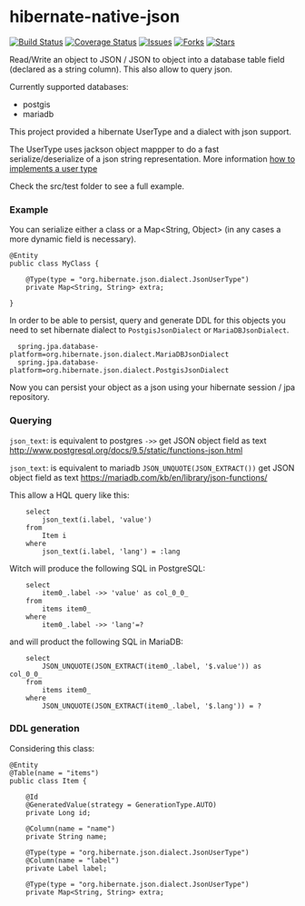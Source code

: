 hibernate-native-json
=================


[![Build Status](https://travis-ci.org/enxt/hibernate-native-json.svg?branch=master)](https://travis-ci.org/velo/hibernate-native-json?branch=master) 
[![Coverage Status](https://coveralls.io/repos/github/enxt/hibernate-native-json/badge.svg?branch=master)](https://coveralls.io/github/velo/hibernate-native-json?branch=master) 
[![Issues](https://img.shields.io/github/issues/enxt/hibernate-native-json.svg)](https://github.com/velo/hibernate-native-json/issues) 
[![Forks](https://img.shields.io/github/forks/enxt/hibernate-native-json.svg)](https://github.com/velo/hibernate-native-json/network) 
[![Stars](https://img.shields.io/github/stars/enxt/hibernate-native-json.svg)](https://github.com/velo/hibernate-native-json/stargazers)


Read/Write an object to JSON / JSON to object into a database table field (declared as a string column).
This also allow to query json.

Currently supported databases:
- postgis
- mariadb

This project provided a hibernate UserType and a dialect with json support.

The UserType uses jackson object mappper to do a fast serialize/deserialize of a json string representation.  More information  [how to implements a user type](http://blog.xebia.com/2009/11/09/understanding-and-writing-hibernate-user-types/)

Check the src/test folder to see a full example.

### Example

You can serialize either a class or a Map<String, Object> (in any cases a more dynamic field is necessary).

```
@Entity
public class MyClass {

	@Type(type = "org.hibernate.json.dialect.JsonUserType")
	private Map<String, String> extra;

}
```


In order to be able to persist, query and generate DDL for this objects you need to set hibernate dialect to `PostgisJsonDialect` or `MariaDBJsonDialect`.


```
  spring.jpa.database-platform=org.hibernate.json.dialect.MariaDBJsonDialect
  spring.jpa.database-platform=org.hibernate.json.dialect.PostgisJsonDialect
```


Now you can persist your object as a json using your hibernate session / jpa repository.

### Querying 

`json_text`: is equivalent to postgres `->>` get JSON object field as text
http://www.postgresql.org/docs/9.5/static/functions-json.html

`json_text`: is equivalent to mariadb `JSON_UNQUOTE(JSON_EXTRACT())` get JSON object field as text
https://mariadb.com/kb/en/library/json-functions/

This allow a HQL query like this:
```
	select
		json_text(i.label, 'value')
	from
		Item i
	where
		json_text(i.label, 'lang') = :lang
```

Witch will produce the following SQL in PostgreSQL:
```
    select
        item0_.label ->> 'value' as col_0_0_ 
    from
        items item0_ 
    where
        item0_.label ->> 'lang'=?
```

and will product the following SQL in MariaDB:
```
    select
        JSON_UNQUOTE(JSON_EXTRACT(item0_.label, '$.value')) as col_0_0_ 
    from
        items item0_ 
    where
        JSON_UNQUOTE(JSON_EXTRACT(item0_.label, '$.lang')) = ?
```


### DDL generation
Considering this class:
```
@Entity
@Table(name = "items")
public class Item {

    @Id
    @GeneratedValue(strategy = GenerationType.AUTO)
    private Long id;

    @Column(name = "name")
    private String name;

    @Type(type = "org.hibernate.json.dialect.JsonUserType")
    @Column(name = "label")
    private Label label;

    @Type(type = "org.hibernate.json.dialect.JsonUserType")
    private Map<String, String> extra;
```



